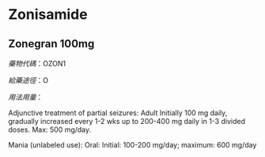 # Zonisamide

## Zonegran 100mg

*藥物代碼*：OZON1

*給藥途徑*：O

*用法用量*：

Adjunctive treatment of partial seizures:
Adult Initially 100 mg daily, gradually increased every 1-2 wks up to 200-400 mg daily in 1-3 divided doses. Max: 500 mg/day.

Mania (unlabeled use): Oral: Initial: 100-200 mg/day; maximum: 600 mg/day


